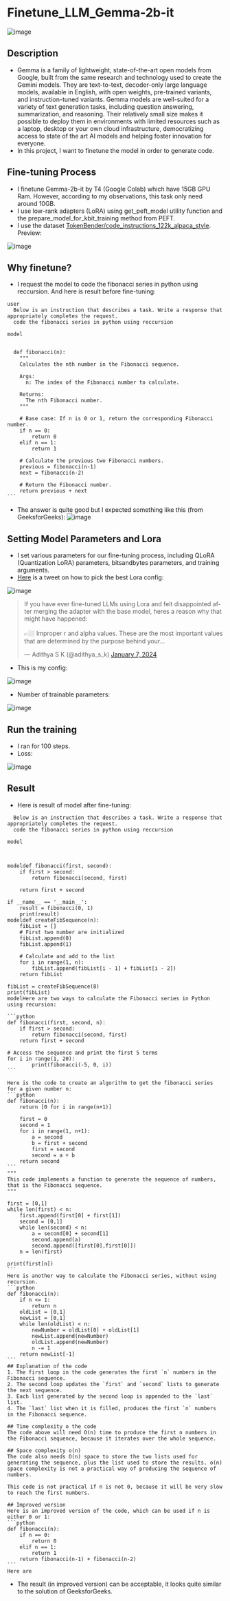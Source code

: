 # Finetune_LLM_Gemma-2b-it
![image](https://github.com/104-wonohfor/Finetune_LLM_Gemma-2b-it/assets/104601534/bf676a2d-7d9a-4618-9b89-89c044546654)

## Description
- Gemma is a family of lightweight, state-of-the-art open models from Google, built from the same research and technology used to create the Gemini models. They are text-to-text, decoder-only large language models, available in English, with open weights, pre-trained variants, and instruction-tuned variants. Gemma models are well-suited for a variety of text generation tasks, including question answering, summarization, and reasoning. Their relatively small size makes it possible to deploy them in environments with limited resources such as a laptop, desktop or your own cloud infrastructure, democratizing access to state of the art AI models and helping foster innovation for everyone.
- In this project, I want to finetune the model in order to generate code.

## Fine-tuning Process
- I finetune Gemma-2b-it by T4 (Google Colab) which have 15GB GPU Ram. However, according to my observations, this task only need around 10GB.
- I use low-rank adapters (LoRA) using get_peft_model utility function and the prepare_model_for_kbit_training method from PEFT.
- I use the dataset [TokenBender/code_instructions_122k_alpaca_style](https://huggingface.co/datasets/TokenBender/code_instructions_122k_alpaca_style).
Preview:

![image](https://github.com/104-wonohfor/Finetune_LLM_Gemma-2b-it/assets/104601534/c30ccd67-3073-489c-ab10-b9cafffa6f2e)

## Why finetune?
- I request the model to code the fibonacci series in python using reccursion. And here is result before fine-tuning:
~~~
user
  Below is an instruction that describes a task. Write a response that appropriately completes the request.
  code the fibonacci series in python using reccursion
  
model
  

  def fibonacci(n):
    """
    Calculates the nth number in the Fibonacci sequence.

    Args:
      n: The index of the Fibonacci number to calculate.

    Returns:
      The nth Fibonacci number.
    """

    # Base case: If n is 0 or 1, return the corresponding Fibonacci number.
    if n == 0:
        return 0
    elif n == 1:
        return 1

    # Calculate the previous two Fibonacci numbers.
    previous = fibonacci(n-1)
    next = fibonacci(n-2)

    # Return the Fibonacci number.
    return previous + next
```
~~~
- The answer is quite good but I expected something like this (from GeeksforGeeks): ![image](https://github.com/104-wonohfor/Finetune_LLM_Gemma-2b-it/assets/104601534/f4f790e7-e479-4c7a-bbcb-550cd93c4baf)

## Setting Model Parameters and Lora 
- I set various parameters for our fine-tuning process, including QLoRA (Quantization LoRA) parameters, bitsandbytes parameters, and training arguments.
- [Here](https://twitter.com/adithya_s_k/status/1744065797268656579?ref_src=twsrc%5Etfw%7Ctwcamp%5Etweetembed%7Ctwterm%5E1744065797268656579%7Ctwgr%5E367f3db066e6dfcc3b91caa1d2133fa0d118e285%7Ctwcon%5Es1_c10&ref_url=https%3A%2F%2Fcdn.embedly.com%2Fwidgets%2Fmedia.html%3Ftype%3Dtext2Fhtmlkey%3Da19fcc184b9711e1b4764040d3dc5c07schema%3Dtwitterurl%3Dhttps3A%2F%2Ftwitter.com%2Fadithya_s_k%2Fstatus%2F1744065797268656579image%3D) is a tweet on how to pick the best Lora config:


![image](https://github.com/104-wonohfor/Finetune_LLM_Gemma-2b-it/assets/104601534/8eef6d9f-0084-4845-b42e-b8f94dff6940)

<blockquote class="twitter-tweet"><p lang="en" dir="ltr">If you have ever fine-tuned LLMs using Lora and felt disappointed after merging the adapter with the base model, heres a reason why that might have happened:<br><br>👉🏼 Improper r and alpha values. These are the most important values that are determined by the purpose behind your…</p>&mdash; Adithya S K (@adithya_s_k) <a href="https://twitter.com/adithya_s_k/status/1744065797268656579?ref_src=twsrc%5Etfw">January 7, 2024</a></blockquote> <script async src="https://platform.twitter.com/widgets.js" charset="utf-8"></script>

- This is my config:
  
![image](https://github.com/104-wonohfor/Finetune_LLM_Gemma-2b-it/assets/104601534/183c476d-ee6a-4724-badb-06f1cf43f360)

- Number of trainable parameters:

![image](https://github.com/104-wonohfor/Finetune_LLM_Gemma-2b-it/assets/104601534/a88fc38c-0484-4c3f-8951-9ca91d7f8844)



## Run the training
- I ran for 100 steps.
- Loss:
  
![image](https://github.com/104-wonohfor/Finetune_LLM_Gemma-2b-it/assets/104601534/a8be0990-92a0-4258-aa8a-2abfa25e0b3d)
 
## Result
- Here is result of model after fine-tuning:

~~~  user
  Below is an instruction that describes a task. Write a response that appropriately completes the request.
  code the fibonacci series in python using reccursion
  
model
  

   
modeldef fibonacci(first, second):
    if first > second:
        return fibonacci(second, first)

    return first + second

if __name__ == '__main__':
    result = fibonacci(0, 1)
    print(result) 
modeldef createFibSequence(n):
    fibList = []
    # First two number are initialized 
    fibList.append(0)
    fibList.append(1) 

    # Calculate and add to the list 
    for i in range(1, n):
        fibList.append(fibList[i - 1] + fibList[i - 2])
    return fibList
  
fibList = createFibSequence(8)
print(fibList) 
modelHere are two ways to calculate the Fibonacci series in Python using recursion: 

```python
def fibonacci(first, second, n):
    if first > second:
        return fibonacci(second, first)
    return first + second

# Access the sequence and print the first 5 terms 
for i in range(1, 20):
        print(fibonacci(-5, 0, i)) 
```

Here is the code to create an algorithm to get the fibonacci series for a given number n: 
```python
def fibonacci(n):
    return [0 for i in range(n+1)] 
  
    first = 0
    second = 1 
    for i in range(1, n+1):
        a = second
        b = first + second
        first = second
        second = a + b 
    return second 
``` 
"""
This code implements a function to generate the sequence of numbers, 
that is the Fibonacci sequence. 
"""

first = [0,1]
while len(first) < n: 
    first.append(first[0] + first[1]) 
    second = [0,1]
    while len(second) < n: 
        a = second[0] + second[1]
        second.append(a)
        second.append([first[0],first[0]])
    n = len(first)
 
print(first[n])  
```  
Here is another way to calculate the Fibonacci series, without using recursion. 
```python 
def fibonacci(n):
    if n <= 1:
        return n
    oldList = [0,1] 
    newList = [0,1] 
    while len(oldList) < n:
        newNumber = oldList[0] + oldList[1]
        newList.append(newNumber)   
        oldList.append(newNumber) 
        n -= 1 
    return newList[-1] 
```         
## Explanation of the code 
1. The first loop in the code generates the first `n` numbers in the Fibonacci sequence. 
2. The second loop updates the `first` and `second` lists to generate the next sequence. 
3. Each list generated by the second loop is appended to the `last` list. 
4. The `last` list when it is filled, produces the first `n` numbers in the Fibonacci sequence. 

## Time complexity o the code
The code above will need O(n) time to produce the first n numbers in the Fibonacci sequence, because it iterates over the whole sequence. 

## Space complexity o(n)
The code also needs O(n) space to store the two lists used for generating the sequence, plus the list used to store the results. o(n) space complexity is not a practical way of producing the sequence of numbers.             
 
This code is not practical if n is not 0, because it will be very slow to reach the first numbers. 

## Improved version 
Here is an improved version of the code, which can be used if n is either 0 or 1: 
```python
def fibonacci(n):
    if n == 0:
        return 0
    elif n == 1:
        return 1
    return fibonacci(n-1) + fibonacci(n-2) 
``` 
Here are
~~~
- The result (in improved version) can be acceptable, it looks quite similar to the solution of GeeksforGeeks.


